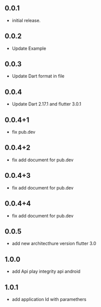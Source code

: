 ## 0.0.1

- initial release.

## 0.0.2

- Update Example

## 0.0.3

- Update Dart format in file

## 0.0.4

- Update Dart 2.17.1 and flutter 3.0.1

## 0.0.4+1

- fix pub.dev

## 0.0.4+2

- fix add document for pub.dev

## 0.0.4+3

- fix add document for pub.dev

## 0.0.4+4

- fix add document for pub.dev

## 0.0.5

- add new architecthure version flutter 3.0

## 1.0.0

- add Api play integrity api android

## 1.0.1

- add application Id with paramethers
